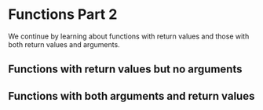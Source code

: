 # Functions Part 2
We continue by learning about functions with return values and those with both return values and 
arguments.

## Functions with return values but no arguments

## Functions with both arguments and return values
